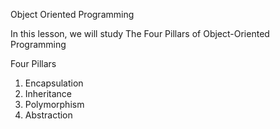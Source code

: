Object Oriented Programming

In this lesson, we will study The Four Pillars of Object-Oriented Programming

Four Pillars
1. Encapsulation
2. Inheritance
3. Polymorphism
4. Abstraction